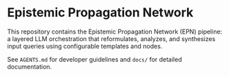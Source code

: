 # Epistemic Propagation Network

This repository contains the Epistemic Propagation Network (EPN) pipeline: a layered LLM orchestration that reformulates, analyzes, and synthesizes input queries using configurable templates and nodes.

See `AGENTS.md` for developer guidelines and `docs/` for detailed documentation.

